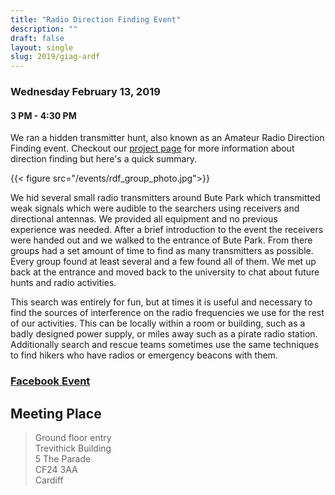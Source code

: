 ```yaml
---
title: "Radio Direction Finding Event"
description: ""
draft: false
layout: single
slug: 2019/giag-ardf
---
```


### Wednesday February 13, 2019
#### 3 PM - 4:30 PM

We ran a hidden transmitter hunt, also known as an Amateur Radio Direction Finding event. Checkout our [project page](/projects/rdf) for more information about direction finding but here's a quick summary.

{{< figure src="/events/rdf_group_photo.jpg">}}

We hid several small radio transmitters around Bute Park which transmitted weak signals which were audible to the searchers using receivers and directional antennas. We provided all equipment and no previous experience was needed. After a brief introduction to the event the receivers were handed out and we walked to the entrance of Bute Park. From there groups had a set amount of time to find as many transmitters as possible. Every group found at least several and a few found all of them. We met up back at the entrance and moved back to the university to chat about future hunts and radio activities. 

This search was entirely for fun, but at times it is useful and necessary to find the sources of interference on the radio frequencies we use for the rest of our activities. This can be locally within a room or building, such as a badly designed power supply, or miles away such as a pirate radio station. Additionally search and rescue teams sometimes use the same techniques to find hikers who have radios or emergency beacons with them.

### [Facebook Event](https://www.facebook.com/events/2247687102154006/)

## Meeting Place

> Ground floor entry  
> Trevithick Building  
> 5 The Parade  
> CF24 3AA  
> Cardiff

